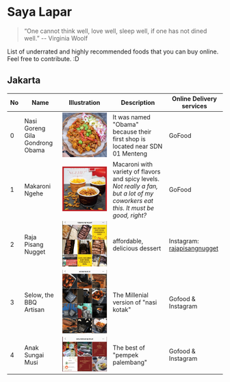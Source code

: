 # Saya Lapar

> “One cannot think well, love well, sleep well, if one has not dined well.”
> -- Virginia Woolf

List of underrated and highly recommended foods that you can buy online. Feel free to contribute. :D

## Jakarta

|No|Name | Illustration|Description|Online Delivery services|
---|---|---|---|---|
0|Nasi Goreng Gila Gondrong Obama|![nasi goreng obama](/images/obama.jpeg)|It was named "Obama" because their first shop is located near SDN 01 Menteng |GoFood|
1|Makaroni Ngehe|![makaroni](/images/ngehe.jpeg)|Macaroni with variety of flavors and spicy levels. *Not really a fan, but a lot of my coworkers eat this. It must be good, right?*|GoFood|
2|Raja Pisang Nugget|![pisang](/images/pisang.png)|affordable, delicious dessert|Instagram: [rajapisangnugget](https://instagram.com/rajapisangnugget)|
3|Selow, the BBQ Artisan|![artisan](/images/selow.png)|The Millenial version of "nasi kotak"|Gofood & Instagram|
4|Anak Sungai Musi|![pempek](/images/pempek.png)|The best of "pempek palembang"|Gofood & Instagram|



